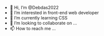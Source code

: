 - 👋 Hi, I’m @Debdas2022
- 👀 I’m interested in front-end web developer
- 🌱 I’m currently learning CSS
- 💞️ I’m looking to collaborate on ...
- 📫 How to reach me ...

<!---
Debdas2022/Debdas2022 is a ✨ special ✨ repository because its `README.md` (this file) appears on your GitHub profile.
You can click the Preview link to take a look at your changes.
--->
